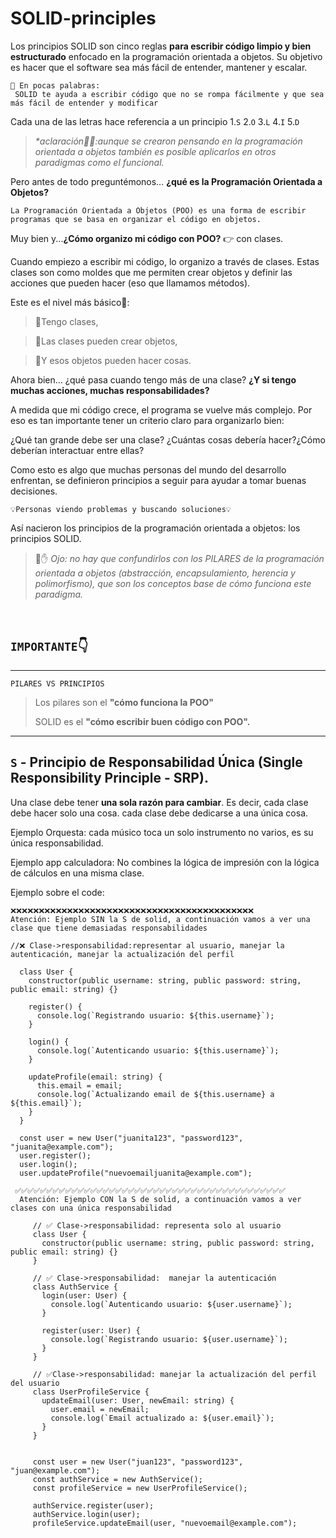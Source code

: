 # SOLID-principles

Los principios SOLID son cinco reglas **para escribir código limpio y bien estructurado** enfocado en la programación orientada a objetos. 
Su objetivo es hacer que el software sea más fácil de entender, mantener y escalar. 

```
💬 En pocas palabras:
 SOLID te ayuda a escribir código que no se rompa fácilmente y que sea más fácil de entender y modificar
```

Cada una de las letras hace referencia a un principio 1.`S` 2.`O` 3.`L` 4.`I` 5.`D`

  >_*aclaración🙋‍♀️:aunque se crearon pensando en la programación orientada a objetos también es posible aplicarlos en otros paradigmas como el funcional._

Pero antes de todo preguntémonos… **¿qué es la Programación Orientada a Objetos?**
```
La Programación Orientada a Objetos (POO) es una forma de escribir programas que se basa en organizar el código en objetos.
```

Muy bien y...**¿Cómo organizo mi código con POO?** 👉 con clases.

Cuando empiezo a escribir mi código, lo organizo a través de clases. Estas clases son como moldes que me permiten crear objetos y definir las acciones que pueden hacer (eso que llamamos métodos).

Este es el nivel más básico👶:

>👶Tengo clases,

>👶Las clases pueden crear objetos,

>👶Y esos objetos pueden hacer cosas.


Ahora bien… ¿qué pasa cuando tengo más de una clase? **¿Y si tengo muchas acciones, muchas responsabilidades?** 

A medida que mi código crece, el programa se vuelve más complejo. Por eso es tan importante tener un criterio claro para organizarlo bien:

¿Qué tan grande debe ser una clase? ¿Cuántas cosas debería hacer?¿Cómo deberían interactuar entre ellas?

Como esto es algo que muchas personas del mundo del desarrollo enfrentan, se definieron principios a seguir para ayudar a tomar buenas decisiones.
````
💡Personas viendo problemas y buscando soluciones💡
````

Así nacieron los principios de la programación orientada a objetos: los principios SOLID.

> 🔴✋ _Ojo: no hay que confundirlos con los PILARES de la programación orientada a objetos (abstracción, encapsulamiento, herencia y polimorfismo), que son los conceptos base de cómo funciona este paradigma._
<br/>

`IMPORTANTE`👇
---

---
`PILARES VS PRINCIPIOS`
>Los pilares son el **"cómo funciona la POO"**
>
>SOLID es el **"cómo escribir buen código con POO".**
---




## **`S`** - **Principio de Responsabilidad Única (Single Responsibility Principle - SRP)**.
 
    
   Una clase debe tener **una sola razón para cambiar**. Es decir, cada clase debe hacer solo una cosa. cada clase debe dedicarse a una única cosa.
    
  Ejemplo Orquesta: cada músico toca un solo instrumento no varios, es su única responsabilidad.
    
  Ejemplo app calculadora: No combines la lógica de impresión con la lógica de cálculos en una misma clase.

  Ejemplo sobre el code:
  

  ```  
❌❌❌❌❌❌❌❌❌❌❌❌❌❌❌❌❌❌❌❌❌❌❌❌❌❌❌❌❌❌❌❌❌❌❌❌❌❌❌❌❌❌❌
Atención: Ejemplo SIN la S de solid, a continuación vamos a ver una clase que tiene demasiadas responsabilidades
  ```   
  ```
  //❌ Clase->responsabilidad:representar al usuario, manejar la autenticación, manejar la actualización del perfil

    class User {
      constructor(public username: string, public password: string, public email: string) {}
    
      register() {
        console.log(`Registrando usuario: ${this.username}`);
      }
    
      login() {
        console.log(`Autenticando usuario: ${this.username}`);
      }
    
      updateProfile(email: string) {
        this.email = email;
        console.log(`Actualizando email de ${this.username} a ${this.email}`);
      }
    }
    
    const user = new User("juanita123", "password123", "juanita@example.com");
    user.register();
    user.login();
    user.updateProfile("nuevoemailjuanita@example.com");
 ```
  
     ✅✅✅✅✅✅✅✅✅✅✅✅✅✅✅✅✅✅✅✅✅✅✅✅✅✅✅✅✅✅✅✅✅✅✅✅✅✅✅✅✅✅✅
      Atención: Ejemplo CON la S de solid, a continuación vamos a ver clases con una única responsabilidad
 ```
      // ✅ Clase->responsabilidad: representa solo al usuario
      class User {
        constructor(public username: string, public password: string, public email: string) {}
      }
      
      // ✅ Clase->responsabilidad:  manejar la autenticación
      class AuthService {
        login(user: User) {
          console.log(`Autenticando usuario: ${user.username}`);
        }
      
        register(user: User) {
          console.log(`Registrando usuario: ${user.username}`);
        }
      }
      
      // ✅Clase->responsabilidad: manejar la actualización del perfil del usuario
      class UserProfileService {
        updateEmail(user: User, newEmail: string) {
          user.email = newEmail;
          console.log(`Email actualizado a: ${user.email}`);
        }
      }
      
 
      const user = new User("juan123", "password123", "juan@example.com");
      const authService = new AuthService();
      const profileService = new UserProfileService();
      
      authService.register(user);
      authService.login(user);
      profileService.updateEmail(user, "nuevoemail@example.com");

  ```



